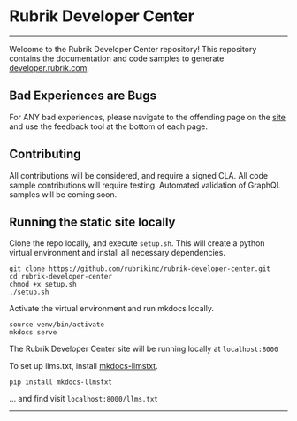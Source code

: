 # Rubrik Developer Center

---

Welcome to the Rubrik Developer Center repository! This repository contains the documentation and code samples to generate [developer.rubrik.com](https://developer.rubrik.com).

## Bad Experiences are Bugs
For ANY bad experiences, please navigate to the offending page on the [site](https://developer.rubrik.com) and use the feedback tool at the bottom of each page.

## Contributing
All contributions will be considered, and require a signed CLA. All code sample contributions will require testing. Automated validation of GraphQL samples will be coming soon.

## Running the static site locally
Clone the repo locally, and execute `setup.sh`. This will create a python virtual environment and install all necessary dependencies.
```
git clone https://github.com/rubrikinc/rubrik-developer-center.git
cd rubrik-developer-center
chmod +x setup.sh
./setup.sh
```

Activate the virtual environment and run mkdocs locally.
```
source venv/bin/activate
mkdocs serve
```

The Rubrik Developer Center site will be running locally at `localhost:8000`

To set up llms.txt, install [mkdocs-llmstxt](https://pawamoy.github.io/mkdocs-llmstxt/).
```
pip install mkdocs-llmstxt
```
... and find visit `localhost:8000/llms.txt`

---
